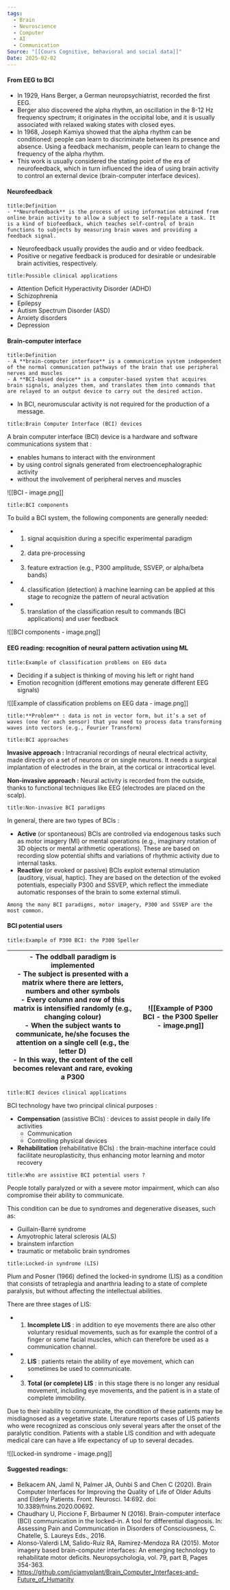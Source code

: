 ```yaml
---
tags:
  - Brain
  - Neuroscience
  - Computer
  - AI
  - Communication
Source: "[[Cours Cognitive, behavioral and social data]]"
Date: 2025-02-02
---
```


#### From EEG to BCI

- In 1929, Hans Berger, a German neuropsychiatrist, recorded the first EEG.
- Berger also discovered the alpha rhythm, an oscillation in the 8-12 Hz frequency spectrum; it originates in the occipital lobe, and it is usually associated with relaxed waking states with closed eyes.
- In 1968, Joseph Kamiya showed that the alpha rhythm can be conditioned: people can learn to discriminate between its presence and absence. Using a feedback mechanism, people can learn to change the frequency of the alpha rhythm.
- This work is usually considered the stating point of the era of neurofeedback, which in turn influenced the idea of using brain activity to control an external device (brain-computer interface devices).

#### Neurofeedback

```ad-abstract
title:Definition
- **Neurofeedback** is the process of using information obtained from online brain activity to allow a subject to self-regulate a task. It is a kind of biofeedback, which teaches self-control of brain functions to subjects by measuring brain waves and providing a feedback signal.
```

- Neurofeedback usually provides the audio and or video feedback.
- Positive or negative feedback is produced for desirable or undesirable brain activities, respectively.

```ad-example
title:Possible clinical applications
```

- Attention Deficit Hyperactivity Disorder (ADHD)
- Schizophrenia
- Epilepsy
- Autism Spectrum Disorder (ASD)
- Anxiety disorders
- Depression

#### Brain-computer interface

```ad-abstract
title:Definition
- A **brain-computer interface** is a communication system independent of the normal communication pathways of the brain that use peripheral nerves and muscles
- A **BCI-based device** is a computer-based system that acquires brain signals, analyzes them, and translates them into commands that are relayed to an output device to carry out the desired action.
```

- In BCI, neuromuscular activity is not required for the production of a message.

```ad-hint
title:Brain Computer Interface (BCI) devices
```

A brain computer interface (BCI) device is a hardware and software communications system that :
- enables humans to interact with the environment
- by using control signals generated from electroencephalographic activity
- without the involvement of peripheral nerves and muscles

![[BCI - image.png]]

```ad-note
title:BCI components
```

To build a BCI system, the following components are generally needed:
- 1. signal acquisition during a specific experimental paradigm
- 2. data pre-processing
- 3. feature extraction (e.g., P300 amplitude, SSVEP, or alpha/beta bands)
- 4. classification (detection) à machine learning can be applied at this stage to recognize the pattern of neural activation
- 5. translation of the classification result to commands (BCI applications) and user feedback

![[BCI components - image.png]]

#### EEG reading: recognition of neural pattern activation using ML

```ad-example
title:Example of classification problems on EEG data
```

- Deciding if a subject is thinking of moving his left or right hand
- Emotion recognition (different emotions may generate different EEG signals)

![[Example of classification problems on EEG data   - image.png]]

```ad-attention
title:**Problem** : data is not in vector form, but it’s a set of waves (one for each sensor) that you need to process data transforming waves into vectors (e.g., Fourier Transform)
```

```ad-info
title:BCI approaches
```

**Invasive approach :**
Intracranial recordings of neural electrical activity, made directly on a set of neurons or on single neurons. It needs a surgical implantation of electrodes in the brain, at the cortical or intracortical level.

**Non-invasive approach :**
Neural activity is recorded from the outside, thanks to functional techniques like EEG (electrodes are placed on the scalp).

```ad-hint
title:Non-invasive BCI paradigms
```

In general, there are two types of BCIs :
- **Active** (or spontaneous) BCIs are controlled via endogenous tasks such as motor imagery (MI) or mental operations (e.g., imaginary rotation of 3D objects or mental arithmetic operations). These are based on recording slow potential shifts and variations of rhythmic activity due to internal tasks.
- **Reactive** (or evoked or passive) BCIs exploit external stimulation (auditory, visual, haptic). They are based on the detection of the evoked potentials, especially P300 and SSVEP, which reflect the immediate automatic responses of the brain to some external stimuli.

```ad-note
Among the many BCI paradigms, motor imagery, P300 and SSVEP are the most common.
```

#### BCI potential users

```ad-example
title:Example of P300 BCI: the P300 Speller
```

| - The oddball paradigm is implemented<br>- The subject is presented with a matrix where there are letters, numbers and other symbols<br>- Every column and row of this matrix is intensified randomly (e.g., changing colour)<br>- When the subject wants to communicate, he/she focuses the attention on a single cell (e.g., the letter D)<br>- In this way, the content of the cell becomes relevant and rare, evoking a P300 | ![[Example of P300 BCI - the P300 Speller - image.png]] |
| -------------------------------------------------------------------------------------------------------------------------------------------------------------------------------------------------------------------------------------------------------------------------------------------------------------------------------------------------------------------------------------------------------------------------------- | ------------------------------------ |

```ad-success
title:BCI devices clinical applications
```

BCI technology have two principal clinical purposes :
- **Compensation** (assistive BCIs) : devices to assist people in daily life activities
	- Communication
	- Controlling physical devices
- **Rehabilitation** (rehabilitative BCIs) : the brain-machine interface could facilitate neuroplasticity, thus enhancing motor learning and motor recovery

```ad-question
title:Who are assistive BCI potential users ?
```

People totally paralyzed or with a severe motor impairment, which can also compromise their ability to communicate.

This condition can be due to syndromes and degenerative diseases, such as:
- Guillain-Barré syndrome
- Amyotrophic lateral sclerosis (ALS)
- brainstem infarction
- traumatic or metabolic brain syndromes

```ad-info
title:Locked-in syndrome (LIS)
```

Plum and Posner (1966) defined the locked-in syndrome (LIS) as a condition that consists of tetraplegia and anarthria leading to a state of complete paralysis, but without affecting the intellectual abilities.

There are three stages of LIS:
- 1. **Incomplete LIS** : in addition to eye movements there are also other voluntary residual movements, such as for example the control of a finger or some facial muscles, which can therefore be used as a communication channel.
- 2. **LIS** : patients retain the ability of eye movement, which can sometimes be used to communicate.
- 3. **Total (or complete) LIS** : in this stage there is no longer any residual movement, including eye movements, and the patient is in a state of complete immobility.

Due to their inability to communicate, the condition of these patients may be misdiagnosed as a vegetative state.
Literature reports cases of LIS patients who were recognized as conscious only several years after the onset of the paralytic condition.
Patients with a stable LIS condition and with adequate medical care can have a life expectancy of up to several decades.

![[Locked-in syndrome - image.png]]

#### Suggested readings:

- Belkacem AN, Jamil N, Palmer JA, Ouhbi S and Chen C (2020). Brain Computer Interfaces for Improving the Quality of Life of Older Adults and Elderly Patients. Front. Neurosci. 14:692. doi: 10.3389/fnins.2020.00692.
- Chaudhary U, Piccione F, Birbaumer N (2016). Brain-computer interface (BCI) communication in the locked-in. A tool for differential diagnosis. In: Assessing Pain and Communication in Disorders of Consciousness, C. Chatelle, S. Laureys Eds., 2016.
- Alonso-Valerdi LM, Salido-Ruiz RA, Ramirez-Mendoza RA (2015). Motor imagery based brain-computer interfaces: An emerging technology to rehabilitate motor deficits. Neuropsychologia, vol. 79, part B, Pages 354-363.
- https://github.com/iciamyplant/Brain_Computer_Interfaces-and-Future_of_Humanity
